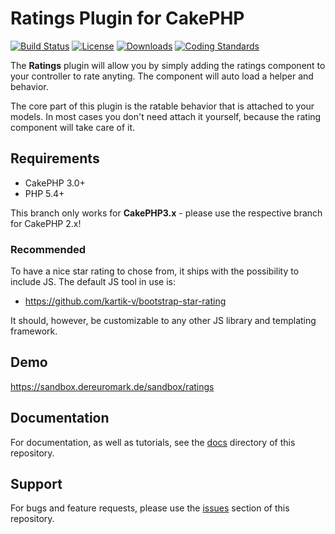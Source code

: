 # Ratings Plugin for CakePHP

[![Build Status](https://secure.travis-ci.org/dereuromark/cakephp-ratings.svg)](http://travis-ci.org/dereuromark/cakephp-ratings)
[![License](https://poser.pugx.org/dereuromark/cakephp-ratings/license)](https://packagist.org/packages/dereuromark/cakephp-ratings)
[![Downloads](https://poser.pugx.org/dereuromark/cakephp-ratings/d/total.png)](https://packagist.org/packages/dereuromark/cakephp-ratings)
[![Coding Standards](https://img.shields.io/badge/cs-PSR--2--R-yellow.svg)](https://github.com/php-fig-rectified/fig-rectified-standards)

The **Ratings** plugin will allow you by simply adding the ratings component to your controller to rate anyting. The component will auto load a helper and behavior.

The core part of this plugin is the ratable behavior that is attached to your models. In most cases you don't need attach it yourself, because the rating component will take care of it.

## Requirements

* CakePHP 3.0+
* PHP 5.4+

This branch only works for **CakePHP3.x** - please use the respective branch for CakePHP 2.x!

### Recommended

To have a nice star rating to chose from, it ships with the possibility to include JS.
The default JS tool in use is:

* https://github.com/kartik-v/bootstrap-star-rating

It should, however, be customizable to any other JS library and templating framework.

## Demo
https://sandbox.dereuromark.de/sandbox/ratings

## Documentation

For documentation, as well as tutorials, see the [docs](docs/) directory of this repository.

## Support

For bugs and feature requests, please use the [issues](https://github.com/dereuromark/cakephp-ratings/issues) section of this repository.
